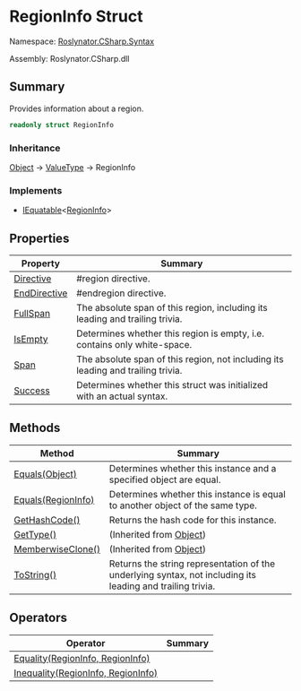 # RegionInfo Struct

Namespace: [Roslynator.CSharp.Syntax](../README.md)

Assembly: Roslynator\.CSharp\.dll

## Summary

Provides information about a region\.

```csharp
readonly struct RegionInfo
```

### Inheritance

[Object](https://docs.microsoft.com/en-us/dotnet/api/system.object) &#x2192; [ValueType](https://docs.microsoft.com/en-us/dotnet/api/system.valuetype) &#x2192; RegionInfo

### Implements

* [IEquatable](https://docs.microsoft.com/en-us/dotnet/api/system.iequatable-1)\<[RegionInfo](./README.md)>

## Properties

| Property | Summary |
| -------- | ------- |
| [Directive](Directive/README.md) | \#region directive\. |
| [EndDirective](EndDirective/README.md) | \#endregion directive\. |
| [FullSpan](FullSpan/README.md) | The absolute span of this region, including its leading and trailing trivia\. |
| [IsEmpty](IsEmpty/README.md) | Determines whether this region is empty, i\.e\. contains only white\-space\. |
| [Span](Span/README.md) | The absolute span of this region, not including its leading and trailing trivia\. |
| [Success](Success/README.md) | Determines whether this struct was initialized with an actual syntax\. |

## Methods

| Method | Summary |
| ------ | ------- |
| [Equals(Object)](Equals/README.md) | Determines whether this instance and a specified object are equal\. |
| [Equals(RegionInfo)](Equals/README.md) | Determines whether this instance is equal to another object of the same type\. |
| [GetHashCode()](GetHashCode/README.md) | Returns the hash code for this instance\. |
| [GetType()](https://docs.microsoft.com/en-us/dotnet/api/system.object.gettype) |  \(Inherited from [Object](https://docs.microsoft.com/en-us/dotnet/api/system.object)\) |
| [MemberwiseClone()](https://docs.microsoft.com/en-us/dotnet/api/system.object.memberwiseclone) |  \(Inherited from [Object](https://docs.microsoft.com/en-us/dotnet/api/system.object)\) |
| [ToString()](ToString/README.md) | Returns the string representation of the underlying syntax, not including its leading and trailing trivia\. |

## Operators

| Operator | Summary |
| -------- | ------- |
| [Equality(RegionInfo, RegionInfo)](op_Equality/README.md) | |
| [Inequality(RegionInfo, RegionInfo)](op_Inequality/README.md) | |


